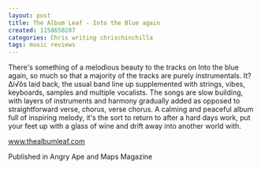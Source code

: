 ```yaml
---
layout: post
title: The Album Leaf - Into the Blue again
created: 1158650287
categories: Chris writing chrischinchilla
tags: music reviews
---
```


There's something of a melodious beauty to the tracks on Into the blue again, so much so that a majority of the tracks are purely instrumentals. It?∆í√ôs laid back, the usual band line up supplemented with strings, vibes, keyboards, samples and multiple vocalists. The songs are slow building, with layers of instruments and harmony gradually added as opposed to straightforward verse, chorus, verse chorus. A calming and peaceful album full of inspiring melody, it's the sort to return to after a hard days work, put your feet up with a glass of wine and drift away into another world with.

<a href='http://www.thealbumleaf.com' target='_blank'>www.thealbumleaf.com</a>

Published in Angry Ape and Maps Magazine
